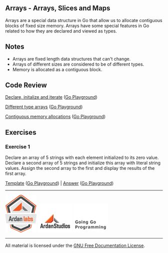 ## Arrays - Arrays, Slices and Maps

Arrays are a special data structure in Go that allow us to allocate contiguous blocks of fixed size memory. Arrays have some special features in Go related to how they are declared and viewed as types.

## Notes

* Arrays are fixed length data structures that can't change.
* Arrays of different sizes are considered to be of different types.
* Memory is allocated as a contiguous block.

## Code Review

[Declare, initalize and iterate](example1/example1.go) ([Go Playground](http://play.golang.org/p/irrA08aCkm))

[Different type arrays](example2/example2.go) ([Go Playground](http://play.golang.org/p/LVD43cYBNS))

[Contiguous memory allocations](example3/example3.go) ([Go Playground](http://play.golang.org/p/VqqCxINwyd))

## Exercises

### Exercise 1

Declare an array of 5 strings with each element initialized to its zero value. Declare a second array of 5 strings and initialize this array with literal string values. Assign the second array to the first and display the results of the first array.

[Template](exercises/template1/template1.go) ([Go Playground](http://play.golang.org/p/0K0dlgG9yq)) | 
[Answer](exercises/exercise1/exercise1.go) ([Go Playground](http://play.golang.org/p/Pa3mrTCcpB))

___
[![GoingGo Training](../../00-slides/images/ggt_logo.png)](http://www.goinggotraining.net)
[![Ardan Studios](../../00-slides/images/ardan_logo.png)](http://www.ardanstudios.com)
[![GoingGo Blog](../../00-slides/images/ggb_logo.png)](http://www.goinggo.net)
___
All material is licensed under the [GNU Free Documentation License](https://github.com/ArdanStudios/gotraining/blob/master/LICENSE).